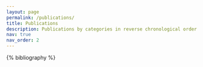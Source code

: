 ```yaml
---
layout: page
permalink: /publications/
title: Publications
description: Publications by categories in reverse chronological order. For a live list, see <a href="https://scholar.google.com/citations?hl=en&user=BMsz-bMAAAAJ">Google Scholar</a>.
nav: true
nav_order: 2
---
```


<!-- _pages/publications.md -->
<div class="publications">

{% bibliography %}

</div>

